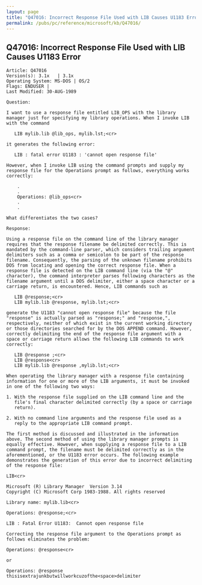 ```yaml
---
layout: page
title: "Q47016: Incorrect Response File Used with LIB Causes U1183 Error"
permalink: /pubs/pc/reference/microsoft/kb/Q47016/
---
```


## Q47016: Incorrect Response File Used with LIB Causes U1183 Error

	Article: Q47016
	Version(s): 3.1x   | 3.1x
	Operating System: MS-DOS | OS/2
	Flags: ENDUSER |
	Last Modified: 30-AUG-1989
	
	Question:
	
	I want to use a response file entitled LIB_OPS with the library
	manager just for specifying my library operations. When I invoke LIB
	with the command
	
	   LIB mylib.lib @lib_ops, mylib.lst;<cr>
	
	it generates the following error:
	
	   LIB : fatal error U1183 : 'cannot open response file'
	
	However, when I invoke LIB using the command prompts and supply my
	response file for the Operations prompt as follows, everything works
	correctly:
	
	    .
	    .
	    Operations: @lib_ops<cr>
	    .
	    .
	
	What differentiates the two cases?
	
	Response:
	
	Using a response file on the command line of the library manager
	requires that the response filename be delimited correctly. This is
	mandated by the command-line parser, which considers trailing argument
	delimiters such as a comma or semicolon to be part of the response
	filename. Consequently, the parsing of the unknown filename prohibits
	DOS from locating and opening the correct response file. When a
	response file is detected on the LIB command line (via the "@"
	character), the command interpreter parses following characters as the
	filename argument until a DOS delimiter, either a space character or a
	carriage return, is encountered. Hence, LIB commands such as
	
	   LIB @response;<cr>
	   LIB mylib.lib @response, mylib.lst;<cr>
	
	generate the U1183 "cannot open response file" because the file
	"response" is actually parsed as "response;" and "response,",
	respectively, neither of which exist in the current working directory
	or those directories searched for by the DOS APPEND command. However,
	correctly delimiting the end of the response file argument with a
	space or carriage return allows the following LIB commands to work
	correctly:
	
	   LIB @response ;<cr>
	   LIB @response<cr>
	   LIB mylib.lib @response ,mylib.lst;<cr>
	
	When operating the library manager with a response file containing
	information for one or more of the LIB arguments, it must be invoked
	in one of the following two ways:
	
	1. With the response file supplied on the LIB command line and the
	   file's final character delimited correctly (by a space or carriage
	   return).
	
	2. With no command line arguments and the response file used as a
	   reply to the appropriate LIB command prompt.
	
	The first method is discussed and illustrated in the information
	above. The second method of using the library manager prompts is
	equally effective. However, when supplying a response file to a LIB
	command prompt, the filename must be delimited correctly as in the
	aforementioned, or the U1183 error occurs. The following example
	demonstrates the generation of this error due to incorrect delimiting
	of the response file:
	
	LIB<cr>
	
	Microsoft (R) Library Manager  Version 3.14
	Copyright (C) Microsoft Corp 1983-1988. All rights reserved
	
	Library name: mylib.lib<cr>
	
	Operations: @response;<cr>
	
	LIB : Fatal Error U1183:  Cannot open response file
	
	Correcting the response file argument to the Operations prompt as
	follows eliminates the problem:
	
	Operations: @response<cr>
	
	or
	
	Operations: @response thisisextrajunkbutwillworkcuzofthe<space>delimiter
